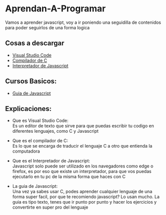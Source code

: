 # Aprendan-A-Programar
Vamos a aprender javascript, voy a ir poniendo una seguidilla de contenidos para poder seguirlos de una forma logica

## Cosas a descargar
* <a href="https://code.visualstudio.com/download">Visual Studio Code</a>
* <a href="https://sourceforge.net/projects/mingw/">Compilador de C</a>
* <a href="https://nodejs.org/es/download/">Interpretador de Javascript</a>

## Cursos Basicos:

* <a target="_blank" href="https://es.javascript.info/">Guia de Javascript</a> <br>


## Explicaciones:

* Que es Visual Studio Code:
    <br>Es un editor de texto que sirve para que puedas escribir tu codigo
    en diferentes lenguajes, como C y Javascript
* Que es el compilador de C:
    <br>Es lo que se encarga de traducir el lenguaje C a otro que entienda la computadora

* Que es el Interpretador de Javascript:
    <br>Javascript solo puede ser utilizado en los navegadores como edge o firefox, es por eso que existe un interpretador, para que vos puedas ejecutarlo en tu pc de la misma forma que haces con C

* La guia de Javascript:
   <br>Una vez ya sabes usar C, podes aprender cualquier lenguaje de una forma super facil, por que te recomiendo javascript? Lo usan mucho.
   La guia es tipo texto, tenes que ir punto por punto y hacer los ejercicios y convertirte en super pro del lenguaje